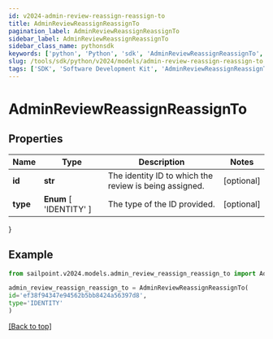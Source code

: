 ```yaml
---
id: v2024-admin-review-reassign-reassign-to
title: AdminReviewReassignReassignTo
pagination_label: AdminReviewReassignReassignTo
sidebar_label: AdminReviewReassignReassignTo
sidebar_class_name: pythonsdk
keywords: ['python', 'Python', 'sdk', 'AdminReviewReassignReassignTo', 'V2024AdminReviewReassignReassignTo'] 
slug: /tools/sdk/python/v2024/models/admin-review-reassign-reassign-to
tags: ['SDK', 'Software Development Kit', 'AdminReviewReassignReassignTo', 'V2024AdminReviewReassignReassignTo']
---
```


# AdminReviewReassignReassignTo


## Properties

Name | Type | Description | Notes
------------ | ------------- | ------------- | -------------
**id** | **str** | The identity ID to which the review is being assigned. | [optional] 
**type** |  **Enum** [  'IDENTITY' ] | The type of the ID provided. | [optional] 
}

## Example

```python
from sailpoint.v2024.models.admin_review_reassign_reassign_to import AdminReviewReassignReassignTo

admin_review_reassign_reassign_to = AdminReviewReassignReassignTo(
id='ef38f94347e94562b5bb8424a56397d8',
type='IDENTITY'
)

```
[[Back to top]](#) 

